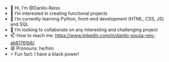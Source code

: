 - 👋 Hi, I’m @Danilo-Reiss
- 👀 I’m interested in creating functional projects
- 🌱 I’m currently learning Python, front-end development (HTML, CSS, JS) and SQL
- 💞️ I’m looking to collaborate on any interesting and challenging project
- 📫 How to reach me: https://www.linkedin.com/in/danilo-souza-reis-ab61761b6/
- 😄 Pronouns: he/him
- ⚡ Fun fact: I have a black power!

<!---
Danilo-Reiss/Danilo-Reiss is a ✨ special ✨ repository because its `README.md` (this file) appears on your GitHub profile.
You can click the Preview link to take a look at your changes.
--->
